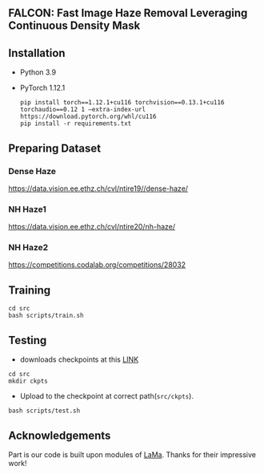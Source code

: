 ## FALCON: Fast Image Haze Removal Leveraging Continuous Density Mask
## Installation

- Python 3.9
- PyTorch 1.12.1

	```
    pip install torch==1.12.1+cu116 torchvision==0.13.1+cu116 torchaudio==0.12 1 —extra-index-url https://download.pytorch.org/whl/cu116
	pip install -r requirements.txt
    ```
## Preparing Dataset
### Dense Haze
https://data.vision.ee.ethz.ch/cvl/ntire19//dense-haze/

### NH Haze1
https://data.vision.ee.ethz.ch/cvl/ntire20/nh-haze/

### NH Haze2
https://competitions.codalab.org/competitions/28032

## Training
```
cd src
bash scripts/train.sh
```

## Testing
- downloads checkpoints at this [LINK](https://drive.google.com/file/d/1sJ3sapQxFzFMWw-NmJQsmWJPwDzq4xjj/view?usp=sharing)
```
cd src
mkdir ckpts
```

- Upload to the checkpoint at correct path(`src/ckpts`).

```
bash scripts/test.sh
```

## Acknowledgements
Part is our code is built upon modules of [LaMa](https://github.com/advimman/lama). Thanks for their impressive work!
